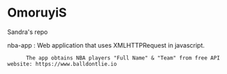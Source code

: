 # OmoruyiS
Sandra's repo

nba-app : Web application that uses XMLHTTPRequest in javascript.

          The app obtains NBA players "Full Name" & "Team" from free API website: https://www.balldontlie.io
